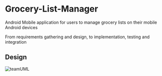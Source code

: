 # Grocery-List-Manager
Android Mobile application for users to manage grocery lists on their mobile Android devices

From requirements gathering and design, to implementation, testing and integration

## Design

![teamUML](https://github.com/danielbrod01/Grocery-List-Manager/tree/main/Docs)
